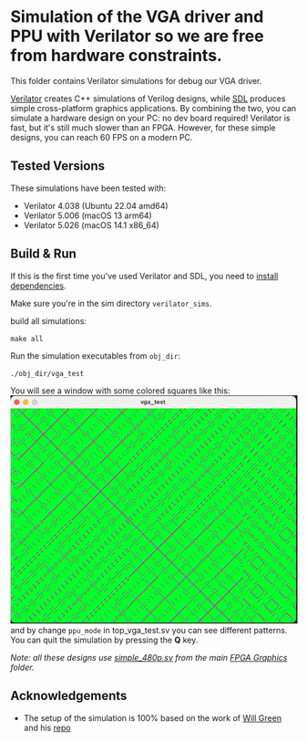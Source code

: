 # Simulation of the VGA driver and PPU with Verilator so we are free from hardware constraints.



This folder contains Verilator simulations for debug our VGA driver.

[Verilator](https://www.veripool.org/verilator/) creates C++ simulations of Verilog designs, while [SDL](https://www.libsdl.org) produces simple cross-platform graphics applications. By combining the two, you can simulate a hardware design on your PC: no dev board required! Verilator is fast, but it's still much slower than an FPGA. However, for these simple designs, you can reach 60 FPS on a modern PC.


## Tested Versions

These simulations have been tested with:

* Verilator 4.038 (Ubuntu 22.04 amd64)
* Verilator 5.006 (macOS 13 arm64)
* Verilator 5.026 (macOS 14.1 x86_64)

## Build & Run

If this is the first time you've used Verilator and SDL, you need to [install dependencies](#installing-dependencies).

Make sure you're in the sim directory `verilator_sims`.

build all simulations:

```shell
make all
```

Run the simulation executables from `obj_dir`:

```shell
./obj_dir/vga_test
```
You will see a window with some colored squares like this:
![alt text](images/image.png)
and by change `ppu_mode` in top_vga_test.sv you can see different patterns.
You can quit the simulation by pressing the **Q** key.



_Note: all these designs use [simple_480p.sv](../simple_480p.sv) from the main [FPGA Graphics](../) folder._



## Acknowledgements
- The setup of the simulation is 100% based on the work of [Will Green](https://projectf.io/posts/verilog-sim-verilator-sdl/#verilator--sdl) and his [repo](https://github.com/projf/projf-explore/tree/main/graphics/fpga-graphics/sim)